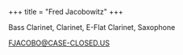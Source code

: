 +++
title = "Fred Jacobowitz"
+++

Bass Clarinet, Clarinet, E-Flat Clarinet, Saxophone

<!--more-->

FJACOBO@CASE-CLOSED.US
